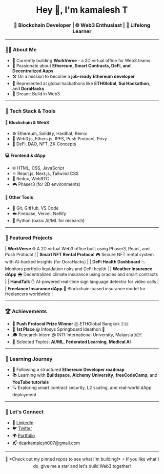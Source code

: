 <h1 align="center">Hey 👋, I'm kamalesh T </h1>
<h3 align="center">🚀 Blockchain Developer | 🌐 Web3 Enthusiast | 🧠 Lifelong Learner</h3>

---

### 👨‍💻 About Me
- 🔭 Currently building **WorkVerse** – a 2D virtual office for Web3 teams  
- 🧱 Passionate about **Ethereum, Smart Contracts, DeFi, and Decentralized Apps**  
- 🛠️ On a mission to become a **job-ready Ethereum developer**  
- 🧳 Represented at global hackathons like **ETHGlobal**, **Sui Hackathon**, and **DoraHacks**  
- 🧡 Dream: Build in Web3 

---

### 🧠 Tech Stack & Tools
#### 🧾 **Blockchain & Web3**
- ⚙️ Ethereum, Solidity, Hardhat, Remix  
- 🔗 Web3.js, Ethers.js, IPFS, Push Protocol, Privy  
- 🧠 DeFi, DAO, NFT, ZK Concepts  

#### 💻 **Frontend & dApp**
- 🌐 HTML, CSS, JavaScript  
- ⚛️ React.js, Next.js, Tailwind CSS  
- 🔄 Redux, WebRTC  
- 🎮 Phaser3 (for 2D environments)

#### 🧰 **Other Tools**
- 🔧 Git, GitHub, VS Code  
- ☁️ Firebase, Vercel, Netlify  
- 🤖 Python (basic AI/ML for research)

---

### 🚀 Featured Projects
 
| **WorkVerse**  🌐 A 2D virtual Web3 office built using Phaser3, React, and Push Protocol |
| **Smart NFT Rental Protocol**  🎮 Secure NFT rental system with AI-backed insights (for DoraHacks) |
| **DeFi Health Dashboard** 📉 Monitors portfolio liquidation risks and DeFi health |
| **Weather Insurance dApp** 🌦️ Decentralized climate insurance using oracles and smart contracts |
| **HandTalk** ✋ AI-powered real-time sign language detector for video calls |
| **Freelance Insurance dApp** 💼 Blockchain-based insurance model for freelancers worldwide |

---

### 🏆 Achievements

- 🥇 **Push Protocol Prize Winner** @ ETHGlobal Bangkok 🇹🇭  
- 🥈 **1st Place** @ Infosys Springboard Ideathon 🧠  
- 🎓 Research Intern @ INTI International University, Malaysia 🇲🇾  
- 🧠 Selected Topics: **AI/ML**, **Federated Learning**, **Medical AI**

---

### 📅 Learning Journey

- 🚀 Following a structured **Ethereum Developer roadmap**  
- 📚 Learning with **Buildspace**, **Alchemy University**, **freeCodeCamp**, and **YouTube tutorials**  
- 🔍 Exploring smart contract security, L2 scaling, and real-world dApp deployment

---

### 🤝 Let's Connect

- 💼 [LinkedIn](https://www.linkedin.com/in/kamalesh-t-b166b6244/)  
- 🐦 [Twitter](https://twitter.com/kamalesh.t)  
- 🌍 [Portfolio](https://dearkamalesh.netlify.app/) 
- 📬 dearkamalesh007@gmail.com

---

<p align="center">
  📌 *Check out my pinned repos to see what I'm building!*  
  ⭐ If you like what I do, give me a star and let's build Web3 together!
</p>
